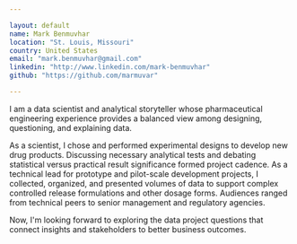```yaml
---

layout: default
name: Mark Benmuvhar
location: "St. Louis, Missouri"
country: United States
email: "mark.benmuvhar@gmail.com"
linkedin: "http://www.linkedin.com/mark-benmuvhar"
github: "https://github.com/marmuvar"

---
```


I am a data scientist and analytical storyteller whose pharmaceutical engineering experience provides a balanced view among designing, questioning, and explaining data.  

As a scientist, I chose and performed experimental designs to develop new drug products.  Discussing necessary analytical tests and debating statistical versus practical result significance formed project cadence. As a technical lead for prototype and pilot-scale development projects, I collected, organized, and presented volumes of data to support complex controlled release formulations and other dosage forms.  Audiences ranged from technical peers to senior management and regulatory agencies.   

Now, I'm looking forward to exploring the data project questions that connect insights and stakeholders to better business outcomes.  

